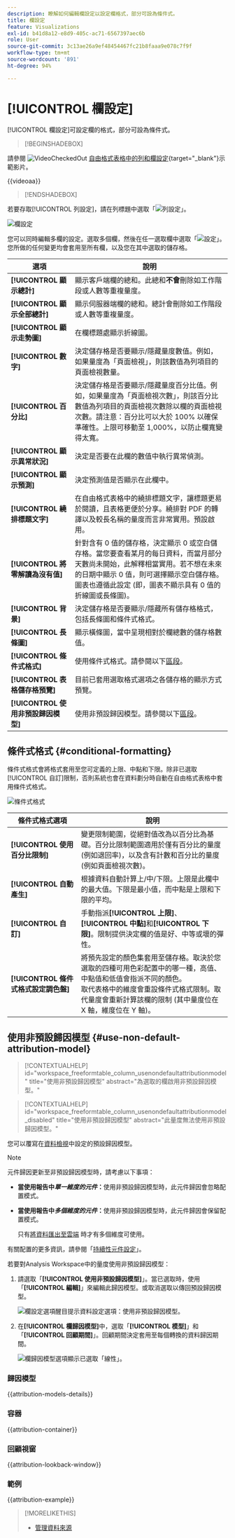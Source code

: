 ```yaml
---
description: 瞭解如何編輯欄設定以設定欄格式，部分可設為條件式。
title: 欄設定
feature: Visualizations
exl-id: b41d8a12-e8d9-405c-ac71-6567397aec6b
role: User
source-git-commit: 3c13ae26a9ef48454467fc21b8faaa9e078c7f9f
workflow-type: tm+mt
source-wordcount: '891'
ht-degree: 94%

---
```


# [!UICONTROL 欄設定]

[!UICONTROL 欄設定]可設定欄的格式，部分可設為條件式。


>[!BEGINSHADEBOX]

請參閱 ![VideoCheckedOut](/help/assets/icons/VideoCheckedOut.svg) [自由格式表格中的列和欄設定](https://video.tv.adobe.com/v/40382/?quality=12&learn=on){target="_blank"}示範影片。

{{videoaa}}

>[!ENDSHADEBOX]


若要存取[!UICONTROL 列設定]，請在列標題中選取「![列設定](https://spectrum.adobe.com/static/icons/workflow_18/Smock_Settings_18_N.svg)」。

![欄設定](assets/column-settings.png)


您可以同時編輯多欄的設定。選取多個欄，然後在任一選取欄中選取「![設定](/help/assets/icons/Setting.svg)」。您所做的任何變更均會套用至所有欄，以及您在其中選取的儲存格。

| 選項 | 說明 |
| --- | --- |
| **[!UICONTROL 顯示總計]** | 顯示客戶端欄的總和。此總和&#x200B;**不會**&#x200B;刪除如工作階段或人數等重複量度。 |
| **[!UICONTROL 顯示全部總計]** | 顯示伺服器端欄的總和。總計會刪除如工作階段或人數等重複量度。 |
| **[!UICONTROL 顯示走勢圖]** | 在欄標題處顯示折線圖。 |
| **[!UICONTROL 數字]** | 決定儲存格是否要顯示/隱藏量度數值。例如，如果量度為「頁面檢視」，則該數值為列項目的頁面檢視數量。 |
| **[!UICONTROL 百分比]** | 決定儲存格是否要顯示/隱藏量度百分比值。例如，如果量度為「頁面檢視次數」，則該百分比數值為列項目的頁面檢視次數除以欄的頁面檢視次數。請注意：百分比可以大於 100% 以確保準確性。上限可移動至 1,000%，以防止欄寬變得太寬。 |
| **[!UICONTROL 顯示異常狀況]** | 決定是否要在此欄的數值中執行異常偵測。 |
| **[!UICONTROL 顯示預測]** | 決定預測值是否顯示在此欄中。 |
| **[!UICONTROL 繞排標題文字]** | 在自由格式表格中的繞排標題文字，讓標題更易於閱讀，且表格更便於分享。繞排對 PDF 的轉譯以及較長名稱的量度而言非常實用。預設啟用。 |
| **[!UICONTROL 將零解讀為沒有值]** | 針對含有 0 值的儲存格，決定顯示 0 或空白儲存格。當您要查看某月的每日資料，而當月部分天數尚未開始，此解釋相當實用。若不想在未來的日期中顯示 0 值，則可選擇顯示空白儲存格。圖表也遵循此設定 (即，圖表不顯示具有 0 值的折線圖或長條圖)。 |
| **[!UICONTROL 背景]** | 決定儲存格是否要顯示/隱藏所有儲存格格式，包括長條圖和條件式格式。 |
| **[!UICONTROL 長條圖]** | 顯示橫條圖，當中呈現相對於欄總數的儲存格數值。 |
| **[!UICONTROL 條件式格式]** | 使用條件式格式。請參閱以下[區段](#conditional-formatting)。 |
| **[!UICONTROL 表格儲存格預覽]** | 目前已套用選取格式選項之各儲存格的顯示方式預覽。 |
| **[!UICONTROL 使用非預設歸因模型]** | 使用非預設歸因模型。請參閱以下[區段](#use-non-default-attribution-model)。 |

## 條件式格式 {#conditional-formatting}

條件式格式會將格式套用至您可定義的上限、中點和下限。除非已選取[!UICONTROL 自訂]限制，否則系統也會在資料劃分時自動在自由格式表格中套用條件式格式。

![條件式格式](./assets/conditional-formatting.png)

| 條件式格式選項 | 說明 |
| --- | --- |
| **[!UICONTROL 使用百分比限制]** | 變更限制範圍，從絕對值改為以百分比為基礎。百分比限制範圍適用於僅有百分比的量度 (例如退回率)，以及含有計數和百分比的量度 (例如頁面檢視次數)。 |
| **[!UICONTROL 自動產生]** | 根據資料自動計算上/中/下限。上限是此欄中的最大值。下限是最小值，而中點是上限和下限的平均。 |
| **[!UICONTROL 自訂]** | 手動指派&#x200B;**[!UICONTROL 上限]**、**[!UICONTROL 中點]**&#x200B;和&#x200B;**[!UICONTROL 下限]**。限制提供決定欄的值是好、中等或壞的彈性。 |
| **[!UICONTROL 條件式格式設定調色盤]** | 將預先設定的顏色集套用至儲存格。取決於您選取的四種可用色彩配置中的哪一種，高值、中點值和低值會指派不同的顏色。<br>取代表格中的維度會重設條件式格式限制。取代量度會重新計算該欄的限制 (其中量度位在 X 軸，維度位在 Y 軸)。 |

## 使用非預設歸因模型 {#use-non-default-attribution-model}

<!-- markdownlint-disable MD034 -->

>[!CONTEXTUALHELP]
>id="workspace_freeformtable_column_usenondefaultattributionmodel"
>title="使用非預設歸因模型"
>abstract="為選取的欄啟用非預設歸因模型。"

<!-- markdownlint-enable MD034 -->

<!-- markdownlint-disable MD034 -->

>[!CONTEXTUALHELP]
>id="workspace_freeformtable_column_usenondefaultattributionmodel_disabled"
>title="使用非預設歸因模型"
>abstract="此量度無法使用非預設歸因模型。"

<!-- markdownlint-enable MD034 -->



您可以覆寫在[資料檢視](/help/data-views/component-settings/attribution.md)中設定的預設歸因模型。

>[!NOTE]
>
>元件歸因更新至非預設歸因模型時，請考慮以下事項：
>
>* **當使用報告中&#x200B;*單一維度的元件*：**&#x200B;使用非預設歸因模型時，此元件歸因會忽略配置模式。
>
>* **當使用報告中&#x200B;*多個維度的元件*：**&#x200B;使用非預設歸因模型時，此元件歸因會保留配置模式。
>
>   只有[將資料匯出至雲端](/help/analysis-workspace/export/export-cloud.md) 時才有多個維度可使用。
>
> 有關配置的更多資訊，請參閱「[持續性元件設定](/help/data-views/component-settings/persistence.md)」。

若要對Analysis Workspace中的量度使用非預設歸因模型：

1. 請選取「**[!UICONTROL 使用非預設歸因模型]**」。當已選取時，使用「**[!UICONTROL 編輯]**」來編輯此歸因模型。或取消選取以傳回預設歸因模型。

   ![欄設定選項醒目提示資料設定選項：使用非預設歸因模型。](assets/attribution-checkbox.png)

2. 在&#x200B;**[!UICONTROL 欄歸因模型]**&#x200B;中，選取「**[!UICONTROL 模型]**」和「**[!UICONTROL 回顧期間]**」。回顧期間決定套用至每個轉換的資料歸因期間。

   ![欄歸因模型選項顯示已選取「線性」。](assets/attribution-select.png)


### 歸因模型

{{attribution-models-details}}

### 容器

{{attribution-container}}

### 回顧視窗

{{attribution-lookback-window}}

### 範例

{{attribution-example}}

>[!MORELIKETHIS]
>
>* [管理資料來源](/help/analysis-workspace/visualizations/t-sync-visualization.md)
